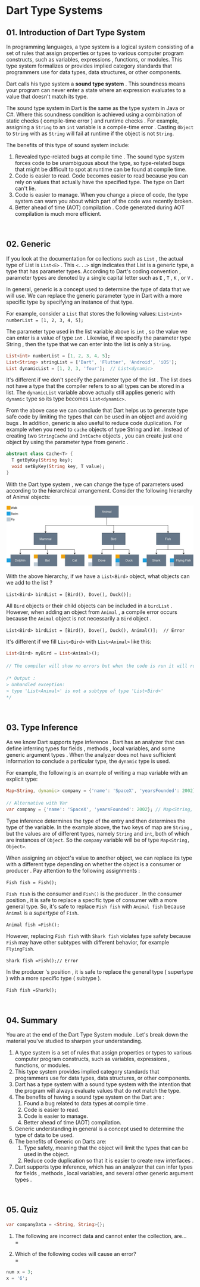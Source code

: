 # Dart Type Systems

## 01. Introduction of Dart Type System
In programming languages, a type system is a logical system consisting of a set of rules that assign properties or types to various computer program constructs, such as variables, expressions , functions, or modules. This type system formalizes or provides implied category standards that programmers use for data types, data structures, or other components.

Dart calls his type system a **sound type system** . This soundness means your program can never enter a state where an expression evaluates to a value that doesn't match its type.

The sound type system in Dart is the same as the type system in Java or C#. Where this soundness condition is achieved using a combination of static checks ( compile-time error ) and runtime checks . For example, assigning a `String` to an `int` variable is a compile-time error . Casting `Object` to `String` with as `String` will fail at runtime if the object is not `String`.

The benefits of this type of sound system include:

1. Revealed type-related bugs at compile time .
      The sound type system forces code to be unambiguous about the type, so type-related bugs that might be difficult to spot at runtime can be found at compile time.
2. Code is easier to read.
      Code becomes easier to read because you can rely on values ​​that actually have the specified type. The type on Dart can't lie.
3. Code is easier to manage.
      When you change a piece of code, the type system can warn you about which part of the code was recently broken.
4. Better ahead of time (AOT) compilation .
      Code generated during AOT compilation is much more efficient.

&emsp;
## 02. Generic
If you look at the documentation for collections such as `List` , the actual type of List is `List<E>` . This `<...>` sign indicates that List is a generic type, a type that has parameter types. According to Dart's coding convention , parameter types are denoted by a single capital letter such as `E` , `T` , `K` , or `V` .

In general, generic is a concept used to determine the type of data that we will use. We can replace the generic parameter type in Dart with a more specific type by specifying an instance of that type.

For example, consider a `List` that stores the following values: `List<int> numberList = [1, 2, 3, 4, 5];`

The parameter type used in the list variable above is `int` , so the value we can enter is a value of type `int` . Likewise, if we specify the parameter type String , then the type that we can enter into the list is only a `String`.

```dart
List<int> numberList = [1, 2, 3, 4, 5];
List<String> stringList = ['Dart', 'Flutter', 'Android', 'iOS'];
List dynamicList = [1, 2, 3, 'four'];  // List<dynamic>
```

It's different if we don't specify the parameter type of the list . The list does not have a type that the compiler refers to so all types can be stored in a list. The `dynamicList` variable above actually still applies generic with `dynamic` type so its type becomes `List<dynamic>`.

From the above case we can conclude that Dart helps us to generate type safe code by limiting the types that can be used in an object and avoiding bugs . In addition, generic is also useful to reduce code duplication. For example when you need to `cache` objects of type String and int . Instead of creating two `StringCache` and `IntCache` objects , you can create just one object by using the parameter type from generic .

```dart
abstract class Cache<T> {
  T getByKey(String key);
  void setByKey(String key, T value);
}
```

With the Dart type system , we can change the type of parameters used according to the hierarchical arrangement. Consider the following hierarchy of Animal objects:

<p align="center" width="100%">
  <img src="https://github.com/DVCone/flutter_course/blob/main/assets/06_a.jpeg" alt="alternate text">
</p>

With the above hierarchy, if we have a `List<Bird>` object, what objects can we add to the list ?

`List<Bird> birdList = [Bird(), Dove(), Duck()];`

All `Bird` objects or their child objects can be included in a `birdList` . However, when adding an object from `Animal` , a compile error occurs because the `Animal` object is not necessarily a `Bird` object .

`List<Bird> birdList = [Bird(), Dove(), Duck(), Animal()];  // Error`

It's different if we fill `List<Bird>` with `List<Animal>` like this:

```dart
List<Bird> myBird = List<Animal>();

// The compiler will show no errors but when the code is run it will runtime error because List<Animal> is not a subtype of List<BIrd>.

/* Output :
> Unhandled exception:
> type 'List<Animal>' is not a subtype of type 'List<Bird>'
*/
```

&emsp;
## 03. Type Inference
As we know Dart supports type inference . Dart has an analyzer that can define inferring types for fields , methods , local variables, and some generic argument types . When the analyzer does not have sufficient information to conclude a particular type, the `dynamic` type is used.

For example, the following is an example of writing a map variable with an explicit type:

```dart
Map<String, dynamic> company = {'name': 'SpaceX', 'yearsFounded': 2002};

// Alternative with Var
var company = {'name': 'SpaceX', 'yearsFounded': 2002}; // Map<String, Object>
```

Type inference determines the type of the entry and then determines the type of the variable. In the example above, the two keys of map are `String` , but the values ​​are of different types, namely `String` and `int`, both of which are instances of `Object`. So the `company` variable will be of type `Map<String, Object>`.

When assigning an object's value to another object, we can replace its type with a different type depending on whether the object is a consumer or producer . Pay attention to the following assignments : 

`Fish fish = Fish();`

`Fish fish` is the consumer and `Fish()` is the producer . In the consumer position , it is safe to replace a specific type of consumer with a more general type. So, it's safe to replace `Fish fish` with `Animal fish` because `Animal` is a *supertype* of `Fish`.

`Animal fish =Fish();`

However, replacing `Fish fish` with `Shark fish` violates type safety because `Fish` may have other subtypes with different behavior, for example `FlyingFish`.

`Shark fish =Fish();// Error`

In the producer 's position , it is safe to replace the general type ( supertype ) with a more specific type ( subtype ).

`Fish fish =Shark();`

&emsp;
## 04. Summary
You are at the end of the Dart Type System module . Let's break down the material you've studied to sharpen your understanding.

1. A type system is a set of rules that assign properties or types to various computer program constructs, such as variables, expressions , functions, or modules.
2. This type system provides implied category standards that programmers use for data types, data structures, or other components.
3. Dart has a type system with a sound type system with the intention that the program will always evaluate values ​​that do not match the type.
4. The benefits of having a sound type system on the Dart are :
      1. Found a bug related to data types at compile time .
      2. Code is easier to read.
      3. Code is easier to manage.
      4. Better ahead of time (AOT) compilation.
5. Generic understanding in general is a concept used to determine the type of data to be used.
6. The benefits of Generic on Darts are:
      1. Type safety, meaning that the object will limit the types that can be used in the object.
      2. Reduce code duplication so that it is easier to create new interfaces .
7. Dart supports type inference, which has an analyzer that can infer types for fields , methods , local variables, and several other generic argument types .

&emsp;
## 05. Quiz

```dart
var companyData = <String, String>{};
```

1. The following are incorrect data and cannot enter the collection, are… 
<br> =

2. Which of the following codes will cause an error?
<br> =

```dart
num x = 3;
x = '6';
```